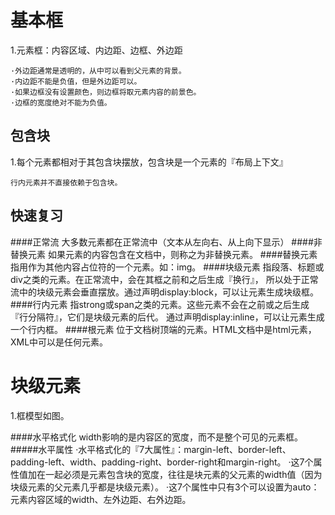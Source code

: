 基本框
========
1.元素框：内容区域、内边距、边框、外边距

	·外边距通常是透明的，从中可以看到父元素的背景。
	·内边距不能是负值，但是外边距可以。
	·如果边框没有设置颜色，则边框将取元素内容的前景色。
	·边框的宽度绝对不能为负值。

包含块
--------
1.每个元素都相对于其包含块摆放，包含块是一个元素的『布局上下文』

	行内元素并不直接依赖于包含块。

快速复习
--------
####正常流
	大多数元素都在正常流中（文本从左向右、从上向下显示）
####非替换元素
	如果元素的内容包含在文档中，则称之为非替换元素。
####替换元素
	指用作为其他内容占位符的一个元素。如：img。
####块级元素
	指段落、标题或div之类的元素。在正常流中，会在其框之前和之后生成『换行』，
	所以处于正常流中的块级元素会垂直摆放。通过声明display:block，可以让元素生成块级框。
####行内元素
	指strong或span之类的元素。这些元素不会在之前或之后生成『行分隔符』，它们是块级元素的后代。
	通过声明display:inline，可以让元素生成一个行内框。
####根元素
	位于文档树顶端的元素。HTML文档中是html元素，XML中可以是任何元素。

块级元素
========
1.框模型如图。

####水平格式化
	width影响的是内容区的宽度，而不是整个可见的元素框。
#####水平属性
	·水平格式化的『7大属性』：margin-left、border-left、padding-left、width、padding-right、border-right和margin-right。
	·这7个属性值加在一起必须是元素包含块的宽度，往往是块元素的父元素的width值（因为块级元素的父元素几乎都是块级元素）。
	·这7个属性中只有3个可以设置为auto：元素内容区域的width、左外边距、右外边距。














